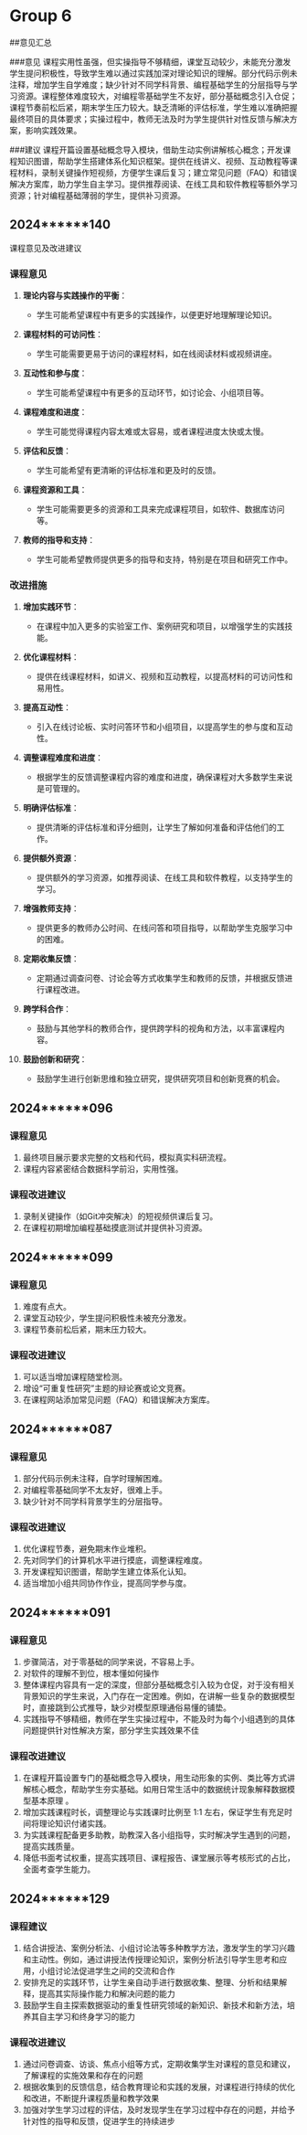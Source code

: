 # Group 6
##意见汇总

###意见
课程实用性虽强，但实操指导不够精细，课堂互动较少，未能充分激发学生提问积极性，导致学生难以通过实践加深对理论知识的理解。部分代码示例未注释，增加学生自学难度；缺少针对不同学科背景、编程基础学生的分层指导与学习资源。课程整体难度较大，对编程零基础学生不友好，部分基础概念引入仓促；课程节奏前松后紧，期末学生压力较大。缺乏清晰的评估标准，学生难以准确把握最终项目的具体要求；实操过程中，教师无法及时为学生提供针对性反馈与解决方案，影响实践效果。

###建议
课程开篇设置基础概念导入模块，借助生动实例讲解核心概念；开发课程知识图谱，帮助学生搭建体系化知识框架。提供在线讲义、视频、互动教程等课程材料，录制关键操作短视频，方便学生课后复习；建立常见问题（FAQ）和错误解决方案库，助力学生自主学习。提供推荐阅读、在线工具和软件教程等额外学习资源；针对编程基础薄弱的学生，提供补习资源。



## 2024******140 

课程意见及改进建议

### 课程意见

1. **理论内容与实践操作的平衡**：
   - 学生可能希望课程中有更多的实践操作，以便更好地理解理论知识。

2. **课程材料的可访问性**：
   - 学生可能需要更易于访问的课程材料，如在线阅读材料或视频讲座。

3. **互动性和参与度**：
   - 学生可能希望课程中有更多的互动环节，如讨论会、小组项目等。

4. **课程难度和进度**：
   - 学生可能觉得课程内容太难或太容易，或者课程进度太快或太慢。

5. **评估和反馈**：
   - 学生可能希望有更清晰的评估标准和更及时的反馈。

6. **课程资源和工具**：
   - 学生可能需要更多的资源和工具来完成课程项目，如软件、数据库访问等。

7. **教师的指导和支持**：
   - 学生可能希望教师提供更多的指导和支持，特别是在项目和研究工作中。

### 改进措施

1. **增加实践环节**：
   - 在课程中加入更多的实验室工作、案例研究和项目，以增强学生的实践技能。

2. **优化课程材料**：
   - 提供在线课程材料，如讲义、视频和互动教程，以提高材料的可访问性和易用性。

3. **提高互动性**：
   - 引入在线讨论板、实时问答环节和小组项目，以提高学生的参与度和互动性。

4. **调整课程难度和进度**：
   - 根据学生的反馈调整课程内容的难度和进度，确保课程对大多数学生来说是可管理的。

5. **明确评估标准**：
   - 提供清晰的评估标准和评分细则，让学生了解如何准备和评估他们的工作。

6. **提供额外资源**：
   - 提供额外的学习资源，如推荐阅读、在线工具和软件教程，以支持学生的学习。

7. **增强教师支持**：
   - 提供更多的教师办公时间、在线问答和项目指导，以帮助学生克服学习中的困难。

8. **定期收集反馈**：
   - 定期通过调查问卷、讨论会等方式收集学生和教师的反馈，并根据反馈进行课程改进。

9. **跨学科合作**：
   - 鼓励与其他学科的教师合作，提供跨学科的视角和方法，以丰富课程内容。

10. **鼓励创新和研究**：
    - 鼓励学生进行创新思维和独立研究，提供研究项目和创新竞赛的机会。



## 2024******096 

### 课程意见

1. 最终项目展示要求完整的文档和代码，模拟真实科研流程。
2. 课程内容紧密结合数据科学前沿，实用性强。

### 课程改进建议

1. 录制关键操作（如Git冲突解决）的短视频供课后复习。
2. 在课程初期增加编程基础摸底测试并提供补习资源。

## 2024******099 

### 课程意见

1. 难度有点大。
2. 课堂互动较少，学生提问积极性未被充分激发。
3. 课程节奏前松后紧，期末压力较大。

### 课程改进建议

1. 可以适当增加课程随堂检测。
2. 增设“可重复性研究”主题的辩论赛或论文竞赛。
3. 在课程网站添加常见问题（FAQ）和错误解决方案库。

## 2024******087 

### 课程意见

1. 部分代码示例未注释，自学时理解困难。
2. 对编程零基础同学不太友好，很难上手。
3. 缺少针对不同学科背景学生的分层指导。

### 课程改进建议

1. 优化课程节奏，避免期末作业堆积。
2. 先对同学们的计算机水平进行摸底，调整课程难度。
3. 开发课程知识图谱，帮助学生建立体系化认知。
4. 适当增加小组共同协作作业，提高同学参与度。

## 2024******091 

### 课程意见

1. 步骤简洁，对于零基础的同学来说，不容易上手。
2. 对软件的理解不到位，根本懂如何操作
3. 整体课程内容具有一定的深度，但部分基础概念引入较为仓促，对于没有相关背景知识的学生来说，入门存在一定困难。例如，在讲解一些复杂的数据模型时，直接跳到公式推导，缺少对模型原理通俗易懂的铺垫。
4. 实践指导不够精细，教师在学生实操过程中，不能及时为每个小组遇到的具体问题提供针对性解决方案，部分学生实践效果不佳

### 课程改进建议

1. 在课程开篇设置专门的基础概念导入模块，用生动形象的实例、类比等方式讲解核心概念，帮助学生夯实基础。如用日常生活中的数据统计现象解释数据模型基本原理 。
2. 增加实践课程时长，调整理论与实践课时比例至 1:1 左右，保证学生有充足时间将理论知识付诸实践。
3. 为实践课程配备更多助教，助教深入各小组指导，实时解决学生遇到的问题，提高实践质量。
4. 降低书面考试权重，提高实践项目、课程报告、课堂展示等考核形式的占比，全面考查学生能力。

## 2024******129 

### 课程建议

1. 结合讲授法、案例分析法、小组讨论法等多种教学方法，激发学生的学习兴趣和主动性。例如，通过讲授法传授理论知识，案例分析法引导学生思考和应用，小组讨论法促进学生之间的交流和合作
2. 安排充足的实践环节，让学生亲自动手进行数据收集、整理、分析和结果解释，提高其实际操作能力和解决问题的能力
3. 鼓励学生自主探索数据驱动的重复性研究领域的新知识、新技术和新方法，培养其自主学习和终身学习的能力

### 课程改进建议

1. 通过问卷调查、访谈、焦点小组等方式，定期收集学生对课程的意见和建议，了解课程的实施效果和存在的问题
2. 根据收集到的反馈信息，结合教育理论和实践的发展，对课程进行持续的优化和改进，不断提升课程质量和教学效果
3. 加强对学生学习过程的评估，及时发现学生在学习过程中存在的问题，并给予针对性的指导和反馈，促进学生的持续进步

